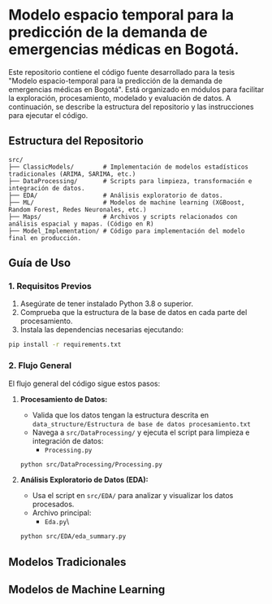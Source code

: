 # Modelo espacio temporal para la predicción de la demanda de emergencias médicas en Bogotá.

Este repositorio contiene el código fuente desarrollado para la tesis "Modelo espacio-temporal para la predicción de la demanda de emergencias médicas en Bogotá". Está organizado en módulos para facilitar la exploración, procesamiento, modelado y evaluación de datos. A continuación, se describe la estructura del repositorio y las instrucciones para ejecutar el código.

## **Estructura del Repositorio**
```plaintext
src/
├── ClassicModels/        # Implementación de modelos estadísticos tradicionales (ARIMA, SARIMA, etc.)
├── DataProcessing/       # Scripts para limpieza, transformación e integración de datos.
├── EDA/                  # Análisis exploratorio de datos.
├── ML/                   # Modelos de machine learning (XGBoost, Random Forest, Redes Neuronales, etc.)
├── Maps/                 # Archivos y scripts relacionados con análisis espacial y mapas. (Código en R)
├── Model_Implementation/ # Código para implementación del modelo final en producción.
```

## **Guía de Uso**

### **1. Requisitos Previos**

1. Asegúrate de tener instalado Python 3.8 o superior.
2. Comprueba que la estructura de la base de datos en cada parte del procesamiento. 
3. Instala las dependencias necesarias ejecutando:


```bash
pip install -r requirements.txt
```

### **2. Flujo General**

El flujo general del código sigue estos pasos:

1. **Procesamiento de Datos:**
   - Valida que los datos tengan la estructura descrita en `data_structure/Estructura de base de datos procesamiento.txt`
   - Navega a `src/DataProcessing/` y ejecuta el script para limpieza e integración de datos:
     - `Processing.py`

   ```bash
   python src/DataProcessing/Processing.py
   ```
   

2. **Análisis Exploratorio de Datos (EDA):**
   - Usa el script en `src/EDA/` para analizar y visualizar los datos procesados.
   - Archivo principal:
     - `Eda.py`\

   ```bash
   python src/EDA/eda_summary.py
   ```
   
## Modelos Tradicionales

## Modelos de Machine Learning
